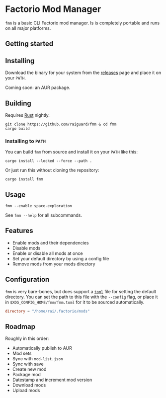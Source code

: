 # Factorio Mod Manager

`fmm` is a basic CLI Factorio mod manager. Is is completely portable and runs on all major platforms.

## Getting started

## Installing

Download the binary for your system from the [releases](https://github.com/raiguard/fmm/releases) page and place it on your `PATH`.

Coming soon: an AUR package.

## Building

Requires [Rust](https://rust-lang.org) nightly.

```
git clone https://github.com/raiguard/fmm & cd fmm
cargo build
```

### Installing to `PATH`

You can build `fmm` from source and install it on your `PATH` like this:

```
cargo install --locked --force --path .
```

Or just run this without cloning the repository:

```
cargo install fmm
```

## Usage

```
fmm --enable space-exploration
```

See `fmm --help` for all subcommands.

## Features

- Enable mods and their dependencies
- Disable mods
- Enable or disable all mods at once
- Set your default directory by using a config file
- Remove mods from your mods directory

## Configuration

`fmm` is very bare-bones, but does support a [`toml`](https://toml.io/en/) file for setting the default directory. You can set the path to this file with the `--config` flag, or place it in `$XDG_CONFIG_HOME/fmm/fmm.toml` for it to be sourced automatically.

```toml
directory = "/home/rai/.factorio/mods"
```

## Roadmap

Roughly in this order:

- Automatically publish to AUR
- Mod sets
- Sync with `mod-list.json`
- Sync with save
- Create new mod
- Package mod
- Datestamp and increment mod version
- Download mods
- Upload mods
